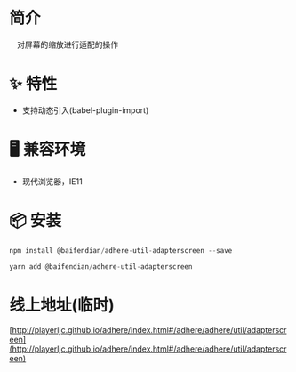 # 简介
&ensp;&ensp;对屏幕的缩放进行适配的操作

# ✨ 特性
- 支持动态引入(babel-plugin-import)

# 🖥 兼容环境
- 现代浏览器，IE11

# 📦 安装
```javascript
npm install @baifendian/adhere-util-adapterscreen --save
``` 

```javascript
yarn add @baifendian/adhere-util-adapterscreen
```

# 线上地址(临时)
[http://playerljc.github.io/adhere/index.html#/adhere/adhere/util/adapterscreen](http://playerljc.github.io/adhere/index.html#/adhere/adhere/util/adapterscreen)


